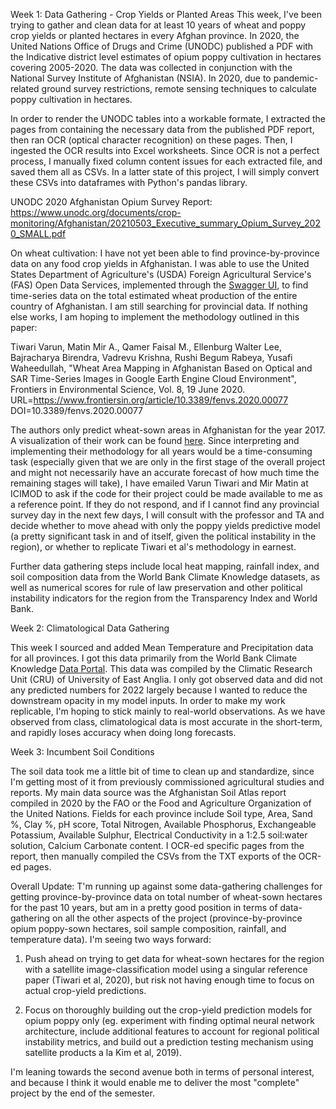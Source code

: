 Week 1: Data Gathering - Crop Yields or Planted Areas
This week, I've been trying to gather and clean data for at least 10 years of wheat and poppy crop yields or planted hectares in every Afghan province. In 2020, the United Nations Office of Drugs and Crime (UNODC) published a PDF with the Indicative district level estimates of opium poppy cultivation in hectares covering 2005-2020. The data was collected in conjunction with the National Survey Institute of Afghanistan (NSIA). In 2020, due to pandemic-related ground survey restrictions, remote sensing techniques to calculate poppy cultivation in hectares.

In order to render the UNODC tables into a workable formate, I extracted the pages from containing the necessary data from the published PDF report, then ran OCR (optical character recognition) on these pages. Then, I ingested the OCR results into Excel worksheets. Since OCR is not a perfect process, I manually fixed column content issues for each extracted file, and saved them all as CSVs. In a latter state of this project, I will simply convert these CSVs into dataframes with Python's pandas library.

UNODC 2020 Afghanistan Opium Survey Report: https://www.unodc.org/documents/crop-monitoring/Afghanistan/20210503_Executive_summary_Opium_Survey_2020_SMALL.pdf

On wheat cultivation: I have not yet been able to find province-by-province data on any food crop yields in Afghanistan. I was able to use the United States Department of Agriculture's (USDA) Foreign Agricultural Service's (FAS) Open Data Services, implemented through the [Swagger UI](https://apps.fas.usda.gov/opendata/swagger/ui/index#/), to find time-series data on the total estimated wheat production of the entire country of Afghanistan. I am still searching for provincial data. If nothing else works, I am hoping to implement the methodology outlined in this paper:

Tiwari Varun, Matin Mir A., Qamer Faisal M., Ellenburg Walter Lee, Bajracharya Birendra, Vadrevu Krishna, Rushi Begum Rabeya, Yusafi Waheedullah, "Wheat Area Mapping in Afghanistan Based on Optical and SAR Time-Series Images in Google Earth Engine Cloud Environment", Frontiers in Environmental Science, Vol. 8, 19 June 2020. URL=https://www.frontiersin.org/article/10.3389/fenvs.2020.00077
DOI=10.3389/fenvs.2020.00077    
	
The authors only predict wheat-sown areas in Afghanistan for the year 2017. A visualization of their work can be found [here](http://geoapps.icimod.org/afwheat/). Since interpreting and implementing their methodology for all years would be a time-consuming task (especially given that we are only in the first stage of the overall project and might not necessarily have an accurate forecast of how much time the remaining stages will take), I have emailed Varun Tiwari and Mir Matin at ICIMOD to ask if the code for their project could be made available to me as a reference point. If they do not respond, and if I cannot find any provincial survey day in the next few days, I will consult with the professor and TA and decide whether to move ahead with only the poppy yields predictive model (a pretty significant task in and of itself, given the political instability in the region), or whether to replicate Tiwari et al's methodology in earnest.

Further data gathering steps include local heat mapping, rainfall index, and soil composition data from the World Bank Climate Knowledge datasets, as well as numerical scores for rule of law preservation and other political instability indicators for the region from the Transparency Index and World Bank.


Week 2: Climatological Data Gathering

This week I sourced and added Mean Temperature and Precipitation data for all provinces. I got this data primarily from the World Bank Climate Knowledge [Data Portal](https://climateknowledgeportal.worldbank.org/download-data). This data was compiled by the Climatic Research Unit (CRU) of University of East Anglia. I only got observed data and did not any predicted numbers for 2022 largely because I wanted to reduce the downstream opacity in my model inputs. In order to make my work replicable, I'm hoping to stick mainly to real-world observations. As we have observed from class, climatological data is most accurate in the short-term, and rapidly loses accuracy when doing long forecasts.

Week 3: Incumbent Soil Conditions

The soil data took me a little bit of time to clean up and standardize, since I'm getting most of it from previously commissioned agricultural studies and reports. My main data source was the Afghanistan Soil Atlas report compiled in 2020 by the FAO or the Food and Agriculture Organization of the United Nations. Fields for each province include Soil type, Area, Sand %, Clay %, pH score, Total Nitrogen, Available Phosphorus, Exchangeable Potassium, Available Sulphur, Electrical Conductivity in a 1:2.5 soil:water solution, Calcium Carbonate content. I OCR-ed specific pages from the report, then manually compiled the CSVs from the TXT exports of the OCR-ed pages.

Overall Update:
T'm running up against some data-gathering challenges for getting province-by-province data on total number of wheat-sown hectares for the past 10 years, but am in a pretty good position in terms of data-gathering on all the other aspects of the project (province-by-province opium poppy-sown hectares, soil sample composition, rainfall, and temperature data). I'm seeing two ways forward:

1. Push ahead on trying to get data for wheat-sown hectares for the region with a satellite image-classification model using a singular reference paper (Tiwari et al, 2020), but risk not having enough time to focus on actual crop-yield predictions.

2. Focus on thoroughly building out the crop-yield prediction models for opium poppy only (eg. experiment with finding optimal neural network architecture, include additional features to account for regional political instability metrics, and build out a prediction testing mechanism using satellite products a la Kim et al, 2019).

I'm leaning towards the second avenue both in terms of personal interest, and because I think it would enable me to deliver the most "complete" project by the end of the semester.

